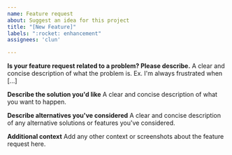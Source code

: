 ```yaml
---
name: Feature request
about: Suggest an idea for this project
title: "[New Feature]"
labels: ":rocket: enhancement"
assignees: 'clun'

---
```


<!-- Love ff4j? Please consider supporting our collective:
👉  https://opencollective.com/ff4j/donate -->

**Is your feature request related to a problem? Please describe.**
A clear and concise description of what the problem is. Ex. I'm always frustrated when [...]

**Describe the solution you'd like**
A clear and concise description of what you want to happen.

**Describe alternatives you've considered**
A clear and concise description of any alternative solutions or features you've considered.

**Additional context**
Add any other context or screenshots about the feature request here.
